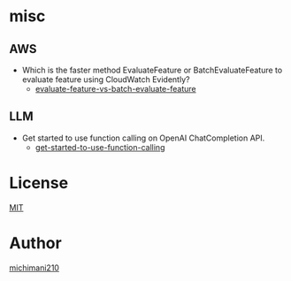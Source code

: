 misc
===

## AWS 

- Which is the faster method EvaluateFeature or BatchEvaluateFeature to evaluate feature using CloudWatch Evidently?
  - [evaluate-feature-vs-batch-evaluate-feature](./aws/evidently/evaluate-feature-vs-batch-evaluate-feature/)

## LLM

- Get started to use function calling on OpenAI ChatCompletion API.
  - [get-started-to-use-function-calling](./llm/openai/get-started-to-use-function-calling)

# License

[MIT](https://github.com/michimani/misc/blob/main/LICENSE)

# Author

[michimani210](https://twitter.com/michimani210)